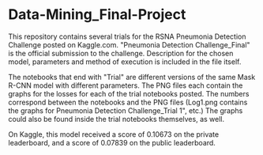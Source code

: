 # Data-Mining_Final-Project

This repository contains several trials for the RSNA Pneumonia Detection Challenge posted on Kaggle.com. "Pneumonia Detection Challenge_Final" is the official submission to the challenge. Description for the chosen model, parameters and method of execution is included in the file itself.

The notebooks that end with "Trial" are different versions of the same Mask R-CNN model with different parameters. The PNG files each contain the graphs for the losses for each of the trial notebooks posted. The numbers correspond between the notebooks and the PNG files (Log1.png contains the graphs for Pneumonia Detection Challenge_Trial 1", etc.) The graphs could also be found inside the trial notebooks themselves, as well.

On Kaggle, this model received a score of 0.10673 on the private leaderboard, and a score of 0.07839 on the public leaderboard.
